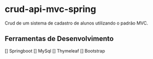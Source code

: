 # crud-api-mvc-spring
Crud de um sistema de cadastro de alunos utilizando o padrão MVC.

## Ferramentas de Desenvolvimento
[] Springboot
[] MySql
[] Thymeleaf
[] Bootstrap
